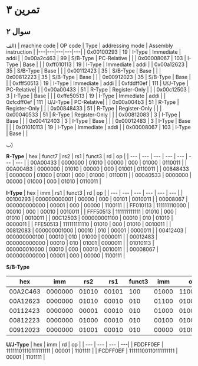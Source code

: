 
# تمرین ۳


## سوال ۲
الف)
| machine code | OP code | Type | addressing mode | Assembly instruction |
|---|---|---|---|---|
| 0x00100293 | 19 | I-Type | Immediate     | addi | 
| 0x00a2c463 | 99 | S/B-Type | PC-Relative |  |
| 0x00008067 | 103 | I-Type | Base         |  |
| 0xff010113 | 19 | I-Type | Immediate     | addi |
| 0x00a12623 | 35 | S/B-Type | Base        |  |
| 0x00112423 | 35 | S/B-Type | Base        |  |
| 0x00812223 | 35 | S/B-Type | Base        |  |
| 0x00912023 | 35 | S/B-Type | Base        |  |
| 0xfff50513 | 19 | I-Type | Immediate     | addi |
| 0xfddff0ef | 111 | U/J-Type | PC-Relative|  |
| 0x00a00433 | 51 | R-Type | Register-Only |  |
| 0x00c12503 | 3 | I-Type | Base           |  |
| 0xffe50513 | 19 | I-Type | Immediate     | addi |
| 0xfcdff0ef | 111 | U/J-Type | PC-Relative|  |
| 0x00a004b3 | 51 | R-Type | Register-Only |  |
| 0x00848433 | 51 | R-Type | Register-Only |  |
| 0x00040533 | 51 | R-Type | Register-Only |  |
| 0x00812083 | 3 | I-Type | Base           |  |
| 0x00412403 | 3 | I-Type | Base           |  |
| 0x00012483 | 3 | I-Type | Base           |  |
| 0x01010113 | 19 | I-Type | Immediate     | addi |
| 0x00008067 | 103 | I-Type | Base         |  |


ب)

**R-Type**
| hex | funct7 | rs2 | rs1 | funct3 | rd | op |
| --- | --- | --- | --- | --- | --- | --- |
| 00A00433 | 0000000 | 01010 | 00000 | 000 | 01000 | 0110011 |
| 00A004B3 | 0000000 | 01010 | 00000 | 000 | 01001 | 0110011 |
| 00848433 | 0000000 | 01000 | 01001 | 000 | 01000 | 0110011 |
| 00040533 | 0000000 | 00000 | 01000 | 000 | 01010 | 0110011 |

**I-Type**
| hex | imm | rs1 | funct3 | rd | op |
| --- | --- | --- | --- | --- | --- |
| 00100293 | 000000000001 | 00000 | 000 | 00101 | 0010011 |
| 00008067 | 000000000000 | 00001 | 000 | 00000 | 1100111 |
| FF010113 | 111111110000 | 00010 | 000 | 00010 | 0010011 |
| FFF50513 | 111111111111 | 01010 | 000 | 01010 | 0010011 |
| 00C12503 | 000000001100 | 00010 | 010 | 01010 | 0000011 |
| FFE50513 | 111111111110 | 01010 | 000 | 01010 | 0010011 |
| 00812083 | 000000001000 | 00010 | 010 | 00001 | 0000011 |
| 00412403 | 000000000100 | 00010 | 010 | 01000 | 0000011 |
| 00012483 | 000000000000 | 00010 | 010 | 01001 | 0000011 |
| 01010113 | 000000010000 | 00010 | 000 | 00010 | 0010011 |
| 00008067 | 000000000000 | 00001 | 000 | 00000 | 1100111 |

**S/B-Type**

| hex | imm | rs2 | rs1 | funct3 | imm | op |
| --- | --- | --- | --- | --- | --- | --- |
| 00A2C463 | 0000000 | 01010 | 00101 | 100 | 01000 | 1100011 |
| 00A12623 | 0000000 | 01010 | 00010 | 010 | 01100 | 0100011 |
| 00112423 | 0000000 | 00001 | 00010 | 010 | 01000 | 0100011 |
| 00812223 | 0000000 | 01000 | 00010 | 010 | 00100 | 0100011 |
| 00912023 | 0000000 | 01001 | 00010 | 010 | 00000 | 0100011 |

**U/J-Type**
| hex | imm | rd | op |
| --- | --- | --- | ---|
| FDDFF0EF | 11111101110111111111 | 00001 | 1101111 |
| FCDFF0EF | 11111100110111111111 | 00001 | 1101111 |
